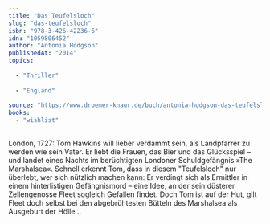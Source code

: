 ```yaml
---
title: "Das Teufelsloch"
slug: "das-teufelsloch"
isbn: "978-3-426-42236-6"
idn: "1059806452"
author: "Antonia Hodgson"
publishedAt: "2014"
topics:
  
  - "Thriller"
    
  - "England"
    
source: "https://www.droemer-knaur.de/buch/antonia-hodgson-das-teufelsloch-9783426515068"
books: 
  - "wishlist"
---
```

London, 1727: Tom Hawkins will lieber verdammt sein, als Landpfarrer zu werden 
wie sein Vater. Er liebt die Frauen, das Bier und das Glücksspiel – und landet 
eines Nachts im berüchtigten Londoner Schuldgefängnis »The Marshalsea«. 
Schnell erkennt Tom, dass in diesem "Teufelsloch" nur überlebt, wer sich 
nützlich machen kann: Er verdingt sich als Ermittler in einem hinterlistigen 
Gefängnismord – eine Idee, an der sein düsterer Zellengenosse Fleet sogleich 
Gefallen findet. Doch Tom ist auf der Hut, gilt Fleet doch selbst bei den 
abgebrühtesten Bütteln des Marshalsea als Ausgeburt der Hölle…
